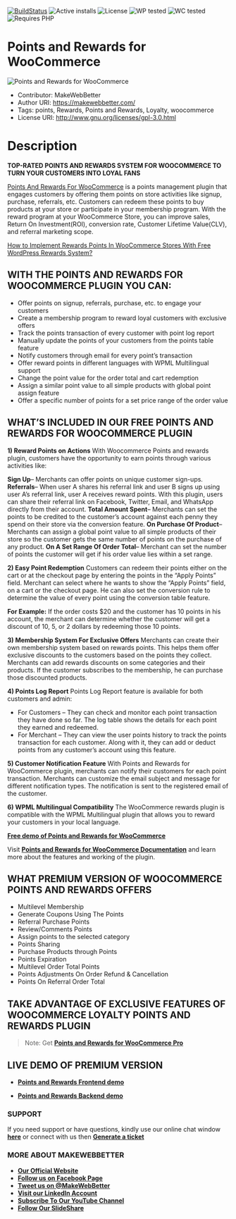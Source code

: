 
[![BuildStatus](https://img.shields.io/travis/twbs/bootstrap/v4-dev.svg)](https://travis-ci.org/twbs/bootstrap) ![Active installs](https://img.shields.io/badge/Active-2000%2B-brightgreen) ![License](https://img.shields.io/badge/License-GPLv3%20or%20later-yellowgreen) ![WP tested](https://img.shields.io/badge/WP%20tested-5.6-brightgreen) ![WC tested](https://img.shields.io/badge/WC%20tested-4.8-brightgreen) ![Requires PHP](https://img.shields.io/badge/Requires%20PHP-5.6-blue)
# Points and Rewards for WooCommerce
![Points and Rewards for WooCommerce](https://ps.w.org/points-and-rewards-for-woocommerce/assets/banner-772x250.png)
* Contributor: MakeWebBetter
* Author URI: https://makewebbetter.com/
* Tags: points, Rewards, Points and Rewards, Loyalty, woocommerce
* License URI: http://www.gnu.org/licenses/gpl-3.0.html


# Description 

**TOP-RATED POINTS AND REWARDS SYSTEM FOR WOOCOMMERCE TO TURN YOUR CUSTOMERS INTO LOYAL FANS**

[Points And Rewards For WooCommerce](https://wordpress.org/plugins/points-and-rewards-for-woocommerce/) is a points management plugin that engages customers by offering them points on store activities like signup, purchase, referrals, etc. Customers can redeem these points to buy products at your store or participate in your membership program. With the reward program at your WooCommerce Store, you can improve sales, Return On Investment(ROI), conversion rate, Customer Lifetime Value(CLV), and referral marketing scope.

[How to Implement Rewards Points In WooCommerce Stores With Free WordPress Rewards System?](https://www.youtube.com/watch?v=WWktrnAI88U&t=333s)

## WITH THE POINTS AND REWARDS FOR WOOCOMMERCE PLUGIN YOU CAN:
* Offer points on signup, referrals, purchase, etc. to engage your customers
* Create a membership program to reward loyal customers with exclusive offers
* Track the points transaction of every customer with point log report
* Manually update the points of your customers from the points table feature
* Notify customers through email for every point’s transaction
* Offer reward points in different languages with WPML Multilingual support
* Change the point value for the order total and cart redemption
* Assign a similar point value to all simple products with global point assign feature
* Offer a specific number of points for a set price range of the order value



## WHAT’S INCLUDED IN OUR FREE POINTS AND REWARDS FOR WOOCOMMERCE PLUGIN

**1) Reward Points on Actions**
With Woocommerce Points and rewards plugin, customers have the opportunity to earn points through various activities like:

 **Sign Up**– Merchants can offer points on unique customer sign-ups.
**Referrals**– When user A shares his referral link and user B signs up using user A’s referral link, user A receives reward points. With this plugin, users can share their referral link on Facebook, Twitter, Email, and WhatsApp directly from their account.
**Total Amount Spent**– Merchants can set the points to be credited to the customer’s account against each penny they spend on their store via the conversion feature.
**On Purchase Of Product**– Merchants can assign a global point value to all simple products of their store so the customer gets the same number of points on the purchase of any product.
**On A Set Range Of Order Total**– Merchant can set the number of points the customer will get if his order value lies within a set range.

**2) Easy Point Redemption**
Customers can redeem their points either on the cart or at the checkout page by entering the points in the “Apply Points” field. Merchant can select where he wants to show the “Apply Points” field, on a cart or the checkout page. He can also set the conversion rule to determine the value of every point using the conversion table feature.

**For Example:** If the order costs $20 and the customer has 10 points in his account, the merchant can determine whether the customer will get a discount of 10, 5, or 2 dollars by redeeming those 10 points.

**3) Membership System For Exclusive Offers**
Merchants can create their own membership system based on rewards points. This helps them offer exclusive discounts to the customers based on the points they collect. Merchants can add rewards discounts on some categories and their products. If the customer subscribes to the membership, he can purchase those discounted products.

**4) Points Log Report**
Points Log Report feature is available for both customers and admin:

* For Customers – They can check and monitor each point transaction they have done so far. The log table shows the details for each point they earned and redeemed.
* For Merchant – They can view the user points history to track the points transaction for each customer. Along with it, they can add or deduct points from any customer’s account using this feature.

**5) Customer Notification Feature**
With Points and Rewards for WooCommerce plugin, merchants can notify their customers for each point transaction. Merchants can customize the email subject and message for different notification types. The notification is sent to the registered email of the customer.

**6) WPML Multilingual Compatibility**
The WooCommerce rewards plugin is compatible with the WPML Multilingual plugin that allows you to reward your customers in your local language.

[**Free demo of Points and Rewards for WooCommerce**](https://demo.makewebbetter.com/points-and-rewards-for-woocommerce-lite/my-account/?utm_source=MWB-PAR-git&utm_medium=MWB-git-page&utm_campaign=MWB-PAR-git)

Visit [**Points and Rewards for WooCommerce Documentation**](https://docs.makewebbetter.com/points-rewards-for-WooCommerce/?utm_source=MWB-PAR-git&utm_medium=MWB-git-page&utm_campaign=MWB-PAR-git) and learn more about the features and working of the plugin.

## WHAT PREMIUM VERSION OF WOOCOMMERCE POINTS AND REWARDS OFFERS 

* Multilevel Membership
* Generate Coupons Using The Points
* Referral Purchase Points
* Review/Comments Points
* Assign points to the selected category
* Points Sharing
* Purchase Products through Points
* Points Expiration
* Multilevel Order Total Points
* Points Adjustments On Order Refund & Cancellation
* Points On Referral Order Total

## TAKE ADVANTAGE OF EXCLUSIVE FEATURES OF WOOCOMMERCE LOYALTY POINTS AND REWARDS PLUGIN 

> Note:  Get [**Points and Rewards for WooCommerce Pro**](https://makewebbetter.com/product/woocommerce-points-and-rewards/?utm_source=MWB-PAR-git&utm_medium=MWB-git-page&utm_campaign=MWB-PAR-git)


## LIVE DEMO OF PREMIUM VERSION

* [ **Points and Rewards Frontend demo**](https://demo.makewebbetter.com/points-and-rewards-for-woocommerce/my-account/?utm_source=MWB-PAR-git&utm_medium=MWB-git-page&utm_campaign=MWB-PAR-git)

* [ **Points and Rewards Backend demo**](https://demo.makewebbetter.com/points-and-rewards-for-woocommerce/get-personal-demo/?utm_source=MWB-PAR-git&utm_medium=MWB-git-page&utm_campaign=MWB-PAR-git)


### **SUPPORT**
If you need support or have questions, kindly use our online chat window [**here**](https://makewebbetter.com/) or connect with us then [**Generate a ticket**](https://makewebbetter.com/submit-query/?utm_source=MWB-PAR-git&utm_medium=MWB-git-page&utm_campaign=MWB-PAR-git)


### **MORE ABOUT MAKEWEBBETTER**

- [**Our Official Website**](https://makewebbetter.com/?utm_source=MWB-PAR-git&utm_medium=MWB-git-page&utm_campaign=MWB-PAR-git)
- [**Follow us on Facebook Page**](https://www.facebook.com/makewebbetter)
- [**Tweet us on @MakeWebBetter**](https://twitter.com/makewebbetter)
- [**Visit our LinkedIn Account**](https://www.linkedin.com/company/makewebbetter)
- [**Subscribe To Our YouTube Channel**](https://www.youtube.com/channel/UC7nYNf0JETOwW3GOD_EW2Ag)
- [**Follow Our SlideShare**](https://www.slideshare.net/MakeWebBetter)


